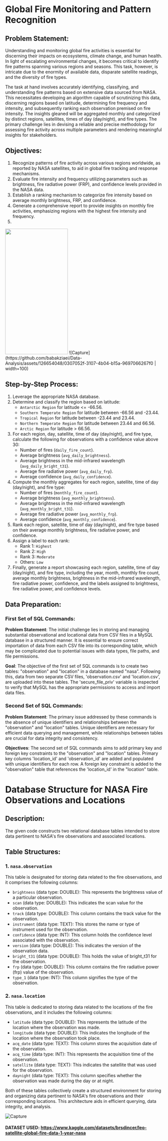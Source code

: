 # Global Fire Monitoring and Pattern Recognition

## Problem Statement:

Understanding and monitoring global fire activities is essential for discerning their impacts on ecosystems, climate change, and human health. In light of escalating environmental changes, it becomes critical to identify fire patterns spanning various regions and seasons. This task, however, is intricate due to the enormity of available data, disparate satellite readings, and the diversity of fire types.

The task at hand involves accurately identifying, classifying, and understanding fire patterns based on extensive data sourced from NASA. This necessitates developing an algorithm capable of scrutinizing this data, discerning regions based on latitude, determining fire frequency and intensity, and subsequently ranking each observation premised on fire intensity. The insights gleaned will be aggregated monthly and categorized by distinct regions, satellites, times of day (day/night), and fire types. The primary challenge lies in devising a reliable and precise methodology for assessing fire activity across multiple parameters and rendering meaningful insights for stakeholders.

## Objectives:

1. Recognize patterns of fire activity across various regions worldwide, as reported by NASA satellites, to aid in global fire tracking and response mechanisms.
2. Evaluate fire intensity and frequency utilizing parameters such as brightness, fire radiative power (FRP), and confidence levels provided in the NASA data.
3. Establish a ranking mechanism to categorize fire intensity based on average monthly brightness, FRP, and confidence.
4. Generate a comprehensive report to provide insights on monthly fire activities, emphasizing regions with the highest fire intensity and frequency.
5. 

 <img src="[https://camo.githubusercontent.com/..." data-canonical-src="https://gyazo.com/eb5c5741b6a9a16c692170a41a49c858.png](https://github.com/babakziaei/Data-Analysis/assets/126654048/0307052f-3107-4b04-b15a-9697066267f0)" width="200" height="400" /> 
![Capture](https://github.com/babakziaei/Data-Analysis/assets/126654048/0307052f-3107-4b04-b15a-9697066267f0 | width=100)

## Step-by-Step Process:

1. Leverage the appropriate NASA database.
2. Determine and classify the region based on latitude:
   - `Antarctic Region` for latitude <= -66.56.
   - `Southern Temperate Region` for latitude between -66.56 and -23.44.
   - `Tropical Region` for latitude between -23.44 and 23.44.
   - `Northern Temperate Region` for latitude between 23.44 and 66.56.
   - `Arctic Region` for latitude > 66.56.
3. For each region, day, satellite, time of day (day/night), and fire type, calculate the following for observations with a confidence value above 30:
   - Number of fires (`daily_fire_count`).
   - Average brightness (`avg_daily_brightness`).
   - Average brightness in the mid-infrared wavelength (`avg_daily_bright_t31`).
   - Average fire radiative power (`avg_daily_frp`).
   - Average confidence (`avg_daily_confidence`).
4. Compute the monthly aggregates for each region, satellite, time of day (day/night), and fire type:
   - Number of fires (`monthly_fire_count`).
   - Average brightness (`avg_monthly_brightness`).
   - Average brightness in the mid-infrared wavelength (`avg_monthly_bright_t31`).
   - Average fire radiative power (`avg_monthly_frp`).
   - Average confidence (`avg_monthly_confidence`).
5. Rank each region, satellite, time of day (day/night), and fire type based on their average monthly brightness, fire radiative power, and confidence.
6. Assign a label to each rank:
   - Rank 1: `Highest`
   - Rank 2: `High`
   - Rank 3: `Moderate`
   - Others: `Low`
7. Finally, generate a report showcasing each region, satellite, time of day (day/night), and fire type, including the year, month, monthly fire count, average monthly brightness, brightness in the mid-infrared wavelength, fire radiative power, confidence, and the labels assigned to brightness, fire radiative power, and confidence levels.

## Data Preparation:

### First Set of SQL Commands:

**Problem Statement**: The initial challenge lies in storing and managing substantial observational and locational data from CSV files in a MySQL database in a structured manner. It is essential to ensure correct importation of data from each CSV file into its corresponding table, which may be complicated due to potential issues with data types, file paths, and file permissions.

**Goal**: The objective of the first set of SQL commands is to create two tables: "observation" and "location" in a database named "nasa". Following this, data from two separate CSV files, 'observation.csv' and 'location.csv', are uploaded into these tables. The 'secure_file_priv' variable is inspected to verify that MySQL has the appropriate permissions to access and import data files.

### Second Set of SQL Commands:

**Problem Statement**: The primary issue addressed by these commands is the absence of unique identifiers and relationships between the "observation" and "location" tables. Unique identifiers are necessary for efficient data querying and management, while relationships between tables are crucial for data integrity and consistency.

**Objectives**: The second set of SQL commands aims to add primary key and foreign key constraints to the "observation" and "location" tables. Primary key columns 'location_id' and 'observation_id' are added and populated with unique identifiers for each row. A foreign key constraint is added to the "observation" table that references the 'location_id' in the "location" table.



# Database Structure for NASA Fire Observations and Locations

## Description:

The given code constructs two relational database tables intended to store data pertinent to NASA's fire observations and associated locations. 

## Table Structures:

### 1. `nasa.observation`

This table is designated for storing data related to the fire observations, and it comprises the following columns:

- `brightness` (data type: DOUBLE): This represents the brightness value of a particular observation.
- `scan` (data type: DOUBLE): This indicates the scan value for the observation.
- `track` (data type: DOUBLE): This column contains the track value for the observation.
- `instrument` (data type: TEXT): This stores the name or type of instrument used for the observation.
- `confidence` (data type: INT): This column holds the confidence level associated with the observation.
- `version` (data type: DOUBLE): This indicates the version of the observation data.
- `bright_t31` (data type: DOUBLE): This holds the value of bright_t31 for the observation.
- `frp` (data type: DOUBLE): This column contains the fire radiative power (frp) value of the observation.
- `type_1` (data type: INT): This column signifies the type of the observation.

### 2. `nasa.location`

This table is dedicated to storing data related to the locations of the fire observations, and it includes the following columns:

- `latitude` (data type: DOUBLE): This represents the latitude of the location where the observation was made.
- `longitude` (data type: DOUBLE): This indicates the longitude of the location where the observation took place.
- `acq_date` (data type: TEXT): This column stores the acquisition date of the observation.
- `acq_time` (data type: INT): This represents the acquisition time of the observation.
- `satellite` (data type: TEXT): This indicates the satellite that was used for the observation.
- `daynight` (data type: TEXT): This column specifies whether the observation was made during the day or at night.

Both of these tables collectively create a structured environment for storing and organizing data pertinent to NASA's fire observations and their corresponding locations. This architecture aids in efficient querying, data integrity, and analysis.


![Capture](https://github.com/babakziaei/Data-Analysis/assets/126654048/0309173b-6e47-4544-8346-58a1ae9a4966)

#### DATASET USED: https://www.kaggle.com/datasets/brsdincer/leo-satellite-global-fire-data-1-year-nasa
